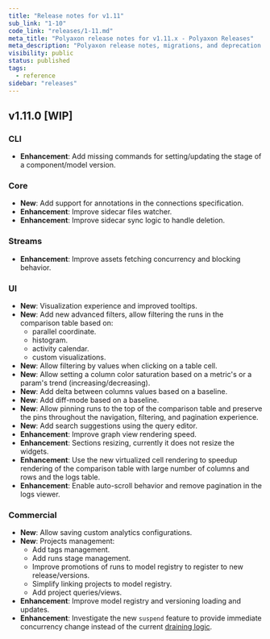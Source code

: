 ```yaml
---
title: "Release notes for v1.11"
sub_link: "1-10"
code_link: "releases/1-11.md"
meta_title: "Polyaxon release notes for v1.11.x - Polyaxon Releases"
meta_description: "Polyaxon release notes, migrations, and deprecation notes for v1.11.x."
visibility: public
status: published
tags:
  - reference
sidebar: "releases"
---
```


## v1.11.0 [WIP]

### CLI

 * **Enhancement**: Add missing commands for setting/updating the stage of a component/model version.

### Core

 * **New**: Add support for annotations in the connections specification.
 * **Enhancement**: Improve sidecar files watcher.
 * **Enhancement**: Improve sidecar sync logic to handle deletion.

### Streams

 * **Enhancement**: Improve assets fetching concurrency and blocking behavior. 

### UI

 * **New**: Visualization experience and improved tooltips.
 * **New**: Add new advanced filters, allow filtering the runs in the comparison table based on:
   * parallel coordinate.
   * histogram.
   * activity calendar.
   * custom visualizations.
 * **New**: Allow filtering by values when clicking on a table cell.
 * **New**: Allow setting a column color saturation based on a metric's or a param's trend (increasing/decreasing).
 * **New**: Add delta between columns values based on a baseline.
 * **New**: Add diff-mode based on a baseline.
 * **New**: Allow pinning runs to the top of the comparison table and preserve the pins throughout the navigation, filtering, and pagination experience.
 * **New**: Add search suggestions using the query editor.  
 * **Enhancement**: Improve graph view rendering speed.
 * **Enhancement**: Sections resizing, currently it does not resize the widgets.
 * **Enhancement**: Use the new virtualized cell rendering to speedup rendering of the comparison table with large number of columns and rows and the logs table.
 * **Enhancement**: Enable auto-scroll behavior and remove pagination in the logs viewer.

### Commercial

 * **New**: Allow saving custom analytics configurations.
 * **New**: Projects management:
   * Add tags management.
   * Add runs stage management.
   * Improve promotions of runs to model registry to register to new release/versions.
   * Simplify linking projects to model registry.
   * Add project queries/views.
 * **Enhancement**: Improve model registry and versioning loading and updates.
 * **Enhancement**: Investigate the new `suspend` feature to provide immediate concurrency change instead of the current [draining logic](/faq/How-does-changing-concurrency-work/).

